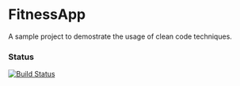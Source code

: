 # FitnessApp

A sample project to demostrate the usage of clean code techniques.

### Status
[![Build Status](https://travis-ci.com/ChristianSlanzi/FitnessApp.svg?branch=main)](https://travis-ci.com/ChristianSlanzi/FitnessApp)
